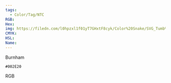 ```yaml
---
tags:
  - Color/Tag/NTC
RGB:
Hex:
img: https://filedn.com/l0hpzxl1f01yT7GHxtF8cyk/Color%20Snake/SVG_Tumb%20Mass%20No%20Name/002E20.svg
CMYK:
HSL:
Name:
---
```

Burnham
```palette
#002E20
```
RGB
